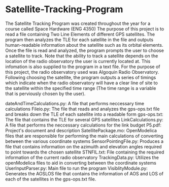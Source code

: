 # Satellite-Tracking-Program
The Satellite Tracking Program was created throughout the year for a course called Space Hardware (ENG 4350)
The purpose of this project is to read a file containing Two Line Elements of different GPS satellites. The program then analyzes the TLE for each satellite in the file and outputs human-readable information about the satellite such as its orbital elements. Once the file is read and analyzed, the program prompts the user to choose a satellite to track. Note that the ability to track a satellite depends on the location of the radio observatory the user is currently located at. This infomation is also supplied to the program in a text file. For the purpose of this project, the radio observatory used was Algoquin Radio Observatory. Following choosing the satellite, the program outputs a series of timings which indicate when the radio observatory will have a clear line of site to the satellite within the specified time range (The time range is a variable that is perviously chosen by the user).

dateAndTimeCalculations.py: A file that performs neccessary time calculations
Fileio.py: The file that reads and analyzes the gps-ops.txt file and breaks down the TLE of each satellite into a readable form
gps-ops.txt: The file that contains the TLE for several GPS satellites
LinkCalculations.py: A file that performs the neccessary calculations for the link budget
P5.pdf: Project's document and description
SatellitePackage.mo: OpenModelica files that are responsible for performing the main calculations of converting between the various coordinate systems
SensorPointingFile.py: Produces a file that contains information on the azimuith and elevation angles required to point towards the chosen satellite
STNFIL.txt: File containing the required information of the current radio observatory
TrackingData.py: Utilizes the openModelica files to aid in converting between the coordinate systems
UserInputParser.py: Main file to run the program
VisiblityModule.py: Generates the AOSLOS file that contains the information of AOS and LOS of each of the satellites in the gps-ops.txt file.
